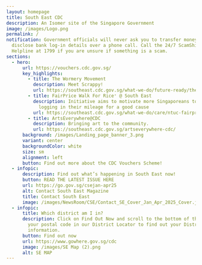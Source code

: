 ```yaml
---
layout: homepage
title: South East CDC
description: An Isomer site of the Singapore Government
image: /images/Logo.png
permalink: /
notification: Government officials will never ask you to transfer money or
  disclose bank log-in details over a phone call. Call the 24/7 ScamShield
  Helpline at 1799 if you are unsure if something is a scam.
sections:
  - hero:
      url: https://vouchers.cdc.gov.sg/
      key_highlights:
        - title: The Wormery Movement
          description: Meet Scrappy!
          url: https://southeast.cdc.gov.sg/what-we-do/future-ready/thewormerymovement/
        - title: FairPrice Walk For Rice⁺ @ South East
          description: Initiative aims to motivate more Singaporeans to walk or run while
            logging in their mileage for a good cause
          url: https://southeast.cdc.gov.sg/what-we-do/care/ntuc-fairprice-walk-for-rice-south-east
        - title: ArtsEverywhere@CDC
          description: Bringing art to the community.
          url: https://southeast.cdc.gov.sg/artseverywhere-cdc/
      background: /images/Landing_page_banner_3.png
      variant: center
      backgroundColor: white
      size: sm
      alignment: left
      button: Find out more about the CDC Vouchers Scheme!
  - infopic:
      description: Find out what’s happening in South East now!
      button: READ THE LATEST ISSUE HERE
      url: https://go.gov.sg/csejan-apr25
      alt: Contact South East Magazine
      title: Contact South East
      image: /images/NewsRoom/CSE/Contact_SE_Cover_Jan_Apr_2025_Cover.jpg
  - infopic:
      title: Which district am I in?
      description: Click on Find Out Now and scroll to the bottom of the page, enter
        your postal code in our District Locator to find out your District's
        information.
      button: Find out now
      url: https://www.gowhere.gov.sg/cdc
      image: /images/SE Map (2).png
      alt: SE MAP
---
```

